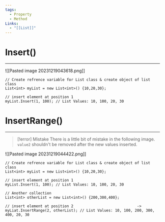 ```yaml
---
tags:
  - Property
  - Method
Links:
  - "[[List]]"
---
```



# Insert()
---

![[Pasted image 20231219043618.png]]

```CSharp
// Create refrence variable for List class & create object of list class
List<int> myList = new List<int>() {10,20,30};

// insert element at position 1
myList.Insert(1, 100); // List Values: 10, 100, 20, 30
```


# InsertRange()
---

>[!error] Mistake
>There is a little bit of mistake in the following image.
>`value2` shouldn't be removed after the new values inserted.

![[Pasted image 20231219044422.png]]

```CSharp
// Create refrence variable for List class & create object of list class
List<int> myList = new List<int>() {10,20,30};

// insert element at position 1
myList.Insert(1, 100); // List Values: 10, 100, 20, 30

// Another collection
List<int> otherList = new List<int>() {200,300,400};

// insert element at position 2                             ->
myLiat.InsertRange(2, otherList); // List Values: 10, 100, 200, 300, 400, 20, 30
```














